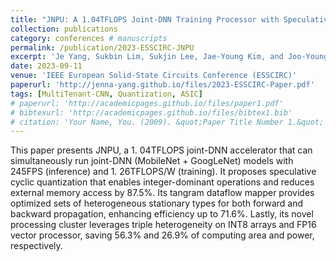 ```yaml
---
title: "JNPU: A 1.04TFLOPS Joint-DNN Training Processor with Speculative Quantization and Triple Heterogeneity on Microarchitecture / Precision / Dataflow"
collection: publications
category: conferences # manuscripts
permalink: /publication/2023-ESSCIRC-JNPU
excerpt: 'Je Yang, Sukbin Lim, Sukjin Lee, Jae-Young Kim, and Joo-Young Kim'
date: 2023-09-11
venue: 'IEEE European Solid-State Circuits Conference (ESSCIRC)'
paperurl: 'http://jenna-yang.github.io/files/2023-ESSCIRC-Paper.pdf'
tags: [MultiTenant-CNN, Quantization, ASIC]
# paperurl: 'http://academicpages.github.io/files/paper1.pdf'
# bibtexurl: 'http://academicpages.github.io/files/bibtex1.bib'
# citation: 'Your Name, You. (2009). &quot;Paper Title Number 1.&quot; <i>Journal 1</i>. 1(1).'
---
```

This paper presents JNPU, a 1. 04TFLOPS joint-DNN accelerator that can simultaneously run joint-DNN (MobileNet + GoogLeNet) models with 245FPS (inference) and 1. 26TFLOPS/W (training). It proposes speculative cyclic quantization that enables integer-dominant operations and reduces external memory access by 87.5%. Its tangram dataflow mapper provides optimized sets of heterogeneous stationary types for both forward and backward propagation, enhancing efficiency up to 71.6%. Lastly, its novel processing cluster leverages triple heterogeneity on INT8 arrays and FP16 vector processor, saving 56.3% and 26.9% of computing area and power, respectively.